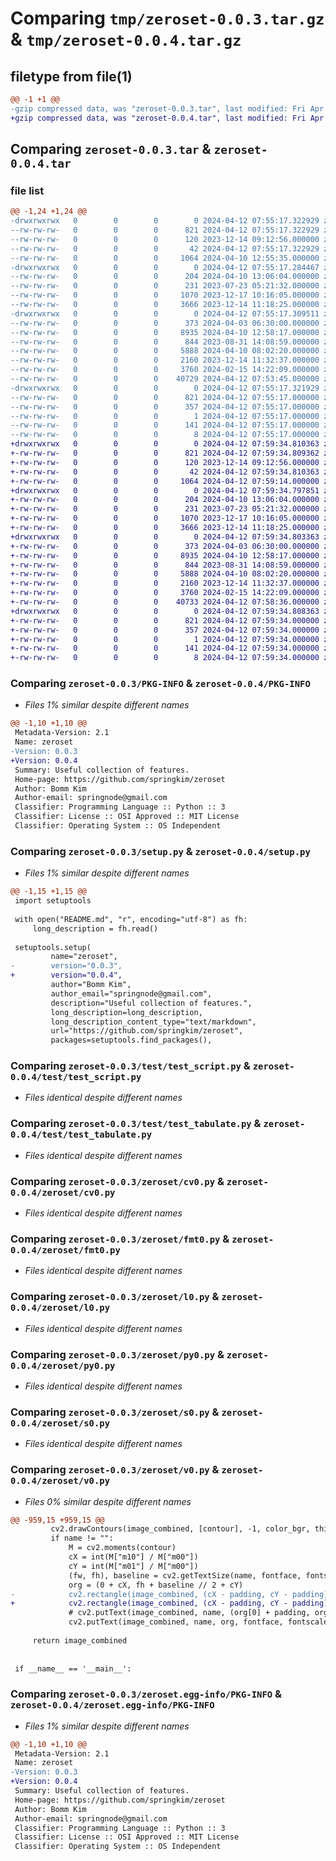 # Comparing `tmp/zeroset-0.0.3.tar.gz` & `tmp/zeroset-0.0.4.tar.gz`

## filetype from file(1)

```diff
@@ -1 +1 @@
-gzip compressed data, was "zeroset-0.0.3.tar", last modified: Fri Apr 12 07:55:17 2024, max compression
+gzip compressed data, was "zeroset-0.0.4.tar", last modified: Fri Apr 12 07:59:34 2024, max compression
```

## Comparing `zeroset-0.0.3.tar` & `zeroset-0.0.4.tar`

### file list

```diff
@@ -1,24 +1,24 @@
-drwxrwxrwx   0        0        0        0 2024-04-12 07:55:17.322929 zeroset-0.0.3/
--rw-rw-rw-   0        0        0      821 2024-04-12 07:55:17.322929 zeroset-0.0.3/PKG-INFO
--rw-rw-rw-   0        0        0      120 2023-12-14 09:12:56.000000 zeroset-0.0.3/README.md
--rw-rw-rw-   0        0        0       42 2024-04-12 07:55:17.322929 zeroset-0.0.3/setup.cfg
--rw-rw-rw-   0        0        0     1064 2024-04-10 12:55:35.000000 zeroset-0.0.3/setup.py
-drwxrwxrwx   0        0        0        0 2024-04-12 07:55:17.284467 zeroset-0.0.3/test/
--rw-rw-rw-   0        0        0      204 2024-04-10 13:06:04.000000 zeroset-0.0.3/test/test_cv0.py
--rw-rw-rw-   0        0        0      231 2023-07-23 05:21:32.000000 zeroset-0.0.3/test/test_glob.py
--rw-rw-rw-   0        0        0     1070 2023-12-17 10:16:05.000000 zeroset-0.0.3/test/test_script.py
--rw-rw-rw-   0        0        0     3666 2023-12-14 11:18:25.000000 zeroset-0.0.3/test/test_tabulate.py
-drwxrwxrwx   0        0        0        0 2024-04-12 07:55:17.309511 zeroset-0.0.3/zeroset/
--rw-rw-rw-   0        0        0      373 2024-04-03 06:30:00.000000 zeroset-0.0.3/zeroset/__init__.py
--rw-rw-rw-   0        0        0     8935 2024-04-10 12:58:17.000000 zeroset-0.0.3/zeroset/cv0.py
--rw-rw-rw-   0        0        0      844 2023-08-31 14:08:59.000000 zeroset-0.0.3/zeroset/fmt0.py
--rw-rw-rw-   0        0        0     5888 2024-04-10 08:02:20.000000 zeroset-0.0.3/zeroset/l0.py
--rw-rw-rw-   0        0        0     2160 2023-12-14 11:32:37.000000 zeroset-0.0.3/zeroset/py0.py
--rw-rw-rw-   0        0        0     3760 2024-02-15 14:22:09.000000 zeroset-0.0.3/zeroset/s0.py
--rw-rw-rw-   0        0        0    40729 2024-04-12 07:53:45.000000 zeroset-0.0.3/zeroset/v0.py
-drwxrwxrwx   0        0        0        0 2024-04-12 07:55:17.321929 zeroset-0.0.3/zeroset.egg-info/
--rw-rw-rw-   0        0        0      821 2024-04-12 07:55:17.000000 zeroset-0.0.3/zeroset.egg-info/PKG-INFO
--rw-rw-rw-   0        0        0      357 2024-04-12 07:55:17.000000 zeroset-0.0.3/zeroset.egg-info/SOURCES.txt
--rw-rw-rw-   0        0        0        1 2024-04-12 07:55:17.000000 zeroset-0.0.3/zeroset.egg-info/dependency_links.txt
--rw-rw-rw-   0        0        0      141 2024-04-12 07:55:17.000000 zeroset-0.0.3/zeroset.egg-info/requires.txt
--rw-rw-rw-   0        0        0        8 2024-04-12 07:55:17.000000 zeroset-0.0.3/zeroset.egg-info/top_level.txt
+drwxrwxrwx   0        0        0        0 2024-04-12 07:59:34.810363 zeroset-0.0.4/
+-rw-rw-rw-   0        0        0      821 2024-04-12 07:59:34.809362 zeroset-0.0.4/PKG-INFO
+-rw-rw-rw-   0        0        0      120 2023-12-14 09:12:56.000000 zeroset-0.0.4/README.md
+-rw-rw-rw-   0        0        0       42 2024-04-12 07:59:34.810363 zeroset-0.0.4/setup.cfg
+-rw-rw-rw-   0        0        0     1064 2024-04-12 07:59:14.000000 zeroset-0.0.4/setup.py
+drwxrwxrwx   0        0        0        0 2024-04-12 07:59:34.797851 zeroset-0.0.4/test/
+-rw-rw-rw-   0        0        0      204 2024-04-10 13:06:04.000000 zeroset-0.0.4/test/test_cv0.py
+-rw-rw-rw-   0        0        0      231 2023-07-23 05:21:32.000000 zeroset-0.0.4/test/test_glob.py
+-rw-rw-rw-   0        0        0     1070 2023-12-17 10:16:05.000000 zeroset-0.0.4/test/test_script.py
+-rw-rw-rw-   0        0        0     3666 2023-12-14 11:18:25.000000 zeroset-0.0.4/test/test_tabulate.py
+drwxrwxrwx   0        0        0        0 2024-04-12 07:59:34.803363 zeroset-0.0.4/zeroset/
+-rw-rw-rw-   0        0        0      373 2024-04-03 06:30:00.000000 zeroset-0.0.4/zeroset/__init__.py
+-rw-rw-rw-   0        0        0     8935 2024-04-10 12:58:17.000000 zeroset-0.0.4/zeroset/cv0.py
+-rw-rw-rw-   0        0        0      844 2023-08-31 14:08:59.000000 zeroset-0.0.4/zeroset/fmt0.py
+-rw-rw-rw-   0        0        0     5888 2024-04-10 08:02:20.000000 zeroset-0.0.4/zeroset/l0.py
+-rw-rw-rw-   0        0        0     2160 2023-12-14 11:32:37.000000 zeroset-0.0.4/zeroset/py0.py
+-rw-rw-rw-   0        0        0     3760 2024-02-15 14:22:09.000000 zeroset-0.0.4/zeroset/s0.py
+-rw-rw-rw-   0        0        0    40733 2024-04-12 07:58:36.000000 zeroset-0.0.4/zeroset/v0.py
+drwxrwxrwx   0        0        0        0 2024-04-12 07:59:34.808363 zeroset-0.0.4/zeroset.egg-info/
+-rw-rw-rw-   0        0        0      821 2024-04-12 07:59:34.000000 zeroset-0.0.4/zeroset.egg-info/PKG-INFO
+-rw-rw-rw-   0        0        0      357 2024-04-12 07:59:34.000000 zeroset-0.0.4/zeroset.egg-info/SOURCES.txt
+-rw-rw-rw-   0        0        0        1 2024-04-12 07:59:34.000000 zeroset-0.0.4/zeroset.egg-info/dependency_links.txt
+-rw-rw-rw-   0        0        0      141 2024-04-12 07:59:34.000000 zeroset-0.0.4/zeroset.egg-info/requires.txt
+-rw-rw-rw-   0        0        0        8 2024-04-12 07:59:34.000000 zeroset-0.0.4/zeroset.egg-info/top_level.txt
```

### Comparing `zeroset-0.0.3/PKG-INFO` & `zeroset-0.0.4/PKG-INFO`

 * *Files 1% similar despite different names*

```diff
@@ -1,10 +1,10 @@
 Metadata-Version: 2.1
 Name: zeroset
-Version: 0.0.3
+Version: 0.0.4
 Summary: Useful collection of features.
 Home-page: https://github.com/springkim/zeroset
 Author: Bomm Kim
 Author-email: springnode@gmail.com
 Classifier: Programming Language :: Python :: 3
 Classifier: License :: OSI Approved :: MIT License
 Classifier: Operating System :: OS Independent
```

### Comparing `zeroset-0.0.3/setup.py` & `zeroset-0.0.4/setup.py`

 * *Files 1% similar despite different names*

```diff
@@ -1,15 +1,15 @@
 import setuptools
 
 with open("README.md", "r", encoding="utf-8") as fh:
     long_description = fh.read()
 
 setuptools.setup(
         name="zeroset",
-        version="0.0.3",
+        version="0.0.4",
         author="Bomm Kim",
         author_email="springnode@gmail.com",
         description="Useful collection of features.",
         long_description=long_description,
         long_description_content_type="text/markdown",
         url="https://github.com/springkim/zeroset",
         packages=setuptools.find_packages(),
```

### Comparing `zeroset-0.0.3/test/test_script.py` & `zeroset-0.0.4/test/test_script.py`

 * *Files identical despite different names*

### Comparing `zeroset-0.0.3/test/test_tabulate.py` & `zeroset-0.0.4/test/test_tabulate.py`

 * *Files identical despite different names*

### Comparing `zeroset-0.0.3/zeroset/cv0.py` & `zeroset-0.0.4/zeroset/cv0.py`

 * *Files identical despite different names*

### Comparing `zeroset-0.0.3/zeroset/fmt0.py` & `zeroset-0.0.4/zeroset/fmt0.py`

 * *Files identical despite different names*

### Comparing `zeroset-0.0.3/zeroset/l0.py` & `zeroset-0.0.4/zeroset/l0.py`

 * *Files identical despite different names*

### Comparing `zeroset-0.0.3/zeroset/py0.py` & `zeroset-0.0.4/zeroset/py0.py`

 * *Files identical despite different names*

### Comparing `zeroset-0.0.3/zeroset/s0.py` & `zeroset-0.0.4/zeroset/s0.py`

 * *Files identical despite different names*

### Comparing `zeroset-0.0.3/zeroset/v0.py` & `zeroset-0.0.4/zeroset/v0.py`

 * *Files 0% similar despite different names*

```diff
@@ -959,15 +959,15 @@
         cv2.drawContours(image_combined, [contour], -1, color_bgr, thickness)
         if name != "":
             M = cv2.moments(contour)
             cX = int(M["m10"] / M["m00"])
             cY = int(M["m01"] / M["m00"])
             (fw, fh), baseline = cv2.getTextSize(name, fontface, fontscale, font_thickness)
             org = (0 + cX, fh + baseline // 2 + cY)
-            cv2.rectangle(image_combined, (cX - padding, cY - padding), (fw + cX + padding, fh + baseline + cY + padding), color, cv2.FILLED)
+            cv2.rectangle(image_combined, (cX - padding, cY - padding), (fw + cX + padding, fh + baseline + cY + padding), color_bgr, cv2.FILLED)
             # cv2.putText(image_combined, name, (org[0] + padding, org[1] + padding), fontface, fontscale, (64, 64, 64), font_thickness)
             cv2.putText(image_combined, name, org, fontface, fontscale, (255, 255, 255), font_thickness)
 
     return image_combined
 
 
 if __name__ == '__main__':
```

### Comparing `zeroset-0.0.3/zeroset.egg-info/PKG-INFO` & `zeroset-0.0.4/zeroset.egg-info/PKG-INFO`

 * *Files 1% similar despite different names*

```diff
@@ -1,10 +1,10 @@
 Metadata-Version: 2.1
 Name: zeroset
-Version: 0.0.3
+Version: 0.0.4
 Summary: Useful collection of features.
 Home-page: https://github.com/springkim/zeroset
 Author: Bomm Kim
 Author-email: springnode@gmail.com
 Classifier: Programming Language :: Python :: 3
 Classifier: License :: OSI Approved :: MIT License
 Classifier: Operating System :: OS Independent
```

